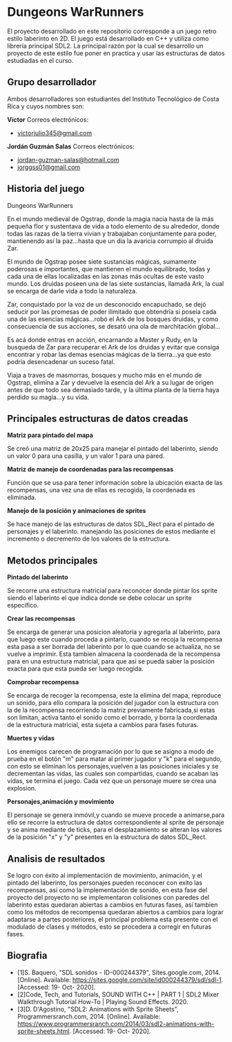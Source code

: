 # Dungeons WarRunners
  El proyecto desarrollado en este repositorio corresponde a un juego retro estilo laberinto en 2D. El juego está desarrollado en C++ y utiliza como librería principal SDL2. La principal razón por la cual se desarrollo un proyecto de este estilo fue poner en practica y usar las estructuras de datos estudiadas en el curso.
  
## Grupo desarrollador
  Ambos desarrolladores son estudiantes del Instituto Tecnológico de Costa Rica y cuyos nombres son:
  
**Victor**
  Correos electrónicos:
  - victorjulio345@gmail.com
  
**Jordán Guzmán Salas**
  Correos electrónicos:
  - jordan-guzman-salas@hotmail.com
  - jorggss01@gmail.com
  
  
## Historia del juego

Dungeons WarRunners

En el mundo medieval de Ogstrap, donde la magia nacia hasta de la más pequeña flor y sustentava de vida a todo elemento de su alrededor, donde todas las razas de la tierra vivian y trabajaban conjuntamente para poder, mantienendo así la paz...hasta que un dia la avaricia corrumpio al druida Zar. 

El mundo de Ogstrap posee siete sustancias mágicas, sumamente poderosas e importantes, que mantienen el mundo equilibrado, todas y cada una de ellas localizadas en las zonas más ocultas de este vasto mundo. Los druidas poseen una de las siete sustancias, llamada Ark, la cual se encarga de darle vida a todo la naturaleza.

Zar, conquistado por la voz de un desconocido encapuchado, se dejó seducir por las promesas de poder ilimitado que obtendría si poseia cada una de las esencias mágicas...robó el Ark de los bosques druidas, y como consecuencia de sus acciones, se desató una ola de marchitación global...

Es acá donde entras en acción, encarnando a Master y Rudy, en la busqueda de Zar para recuperar el Ark de los druidas y evitar que consiga encontrar y robar las demas esencias mágicas de la tierra...ya que esto podria desencadenar un suceso fatal.

Viaja a traves de masmorras, bosques y mucho más en el mundo de Ogstrap, elimina a Zar y devuelve la esencia del Ark a su lugar de origen antes de que todo sea demasiado tarde, y la última planta de la tierra haya perdido su magia...y su vida.

## Principales estructuras de datos creadas
 
**Matriz para pintado del mapa**

Se creó una matriz de 20x25 para manejar el pintado del laberinto, siendo un valor 0 para una casilla, y un valor 1 para una pared.

**Matriz de manejo de coordenadas para las recompensas**

   Función que se usa para tener información sobre la ubicación exacta de las recompensas, una vez una de ellas es recogida, la coordenada es eliminada.
   
**Manejo de la posición y animaciones de sprites**

   Se hace manejo de las estructuras de datos SDL_Rect para el pintado de personajes y el laberinto. manejando las posiciones de estos mediante el incremento 
   o decremento de los valores de la estructura.

## Metodos principales

  **Pintado del laberinto**
  
  Se recorre una estructura matricial para reconocer donde pintar los sprite siendo el laberinto el que indica donde se debe colocar un sprite específico.
  
  **Crear las recompensas**
  
  Se encarga de generar una posicion aleatoria y agregarla al laberinto, para que luego este cuando proceda a pintarlo, cuando se recoja la recompensa esta pasa a ser borrada del laberinto por lo que cuando se actualiza, no se vuelve a imprimir. Esta tambien almacena la coordenada de la recompensa para en una estructura matricial, para que asi se pueda saber la posición exacta para que esta pueda ser luego recogida.
  
  **Comprobar recompensa**
  
  Se encarga de recoger la recompensa, este la elimina del mapa, reproduce un sonido, para ello compara la posición del jugador con la estructura con la de la recompensa recorriendo la matriz previamente fabricada,si estas son limitan, activa tanto el sonido como el borrado, y borra la coordenada de la estructura matricial,
  esta sujeta a cambios para fases futuras.
  
  **Muertes y vidas**
  
  Los enemigos carecen de programación por lo que se asigno a modo de prueba en el botón "m" para matar al primer jugador y "k" para el segundo, con esto se eliminan los personajes,vuelven a las posiciones iniciales y se decrementan las vidas, las cuales son compartidas, cuando se acaban las vidas, se termina el juego. Cada vez que un personaje muere se crea una explosion.
  
  **Personajes,animación y movimiento**
  
  El personaje se genera inmóvil,y cuando se mueve procede a animarse,para ello se recorre la estructura de datos correspondiente al sprite de personaje y se anima mediante de ticks, para el desplazamiento se alteran los valores de la posición "x" y "y" presentes en la estructura de datos SDL_Rect. 

## Analisis de resultados

Se logro con éxito al implementación de movimiento, animación, y el pintado del laberinto, los personajes pueden reconocer con exito las recompensas, asi como la implementación de
  sonido, en esta fase del proyecto del proyecto no se implementaron colisiones con paredes del laberinto estas quedaran abiertas a cambios en futuras fases, así tambien
  como los métodos de recompensa quedaran abiertos a cambios para lograr adaptarse a partes posteriores, el principal problema esta presente con el modulado de clases y métodos, esto se procedera a corregir en futuras fases.
  
## Biografia
- [1]S. Baquero, "SDL sonidos - ID-000244379", Sites.google.com, 2014. [Online]. Available: https://sites.google.com/site/id000244379/sdl/sdl-1. [Accessed: 19- Oct- 2020].
- [2]Code, Tech, and Tutorials, SOUND WITH C++ | PART 1 | SDL2 Mixer Walkthrough Tutorial How-To | Playing Sound Effects. 2020.
- [3]D. D'Agostino, "SDL2: Animations with Sprite Sheets", Programmersranch.com, 2014. [Online]. Available: https://www.programmersranch.com/2014/03/sdl2-animations-with-sprite-sheets.html. [Accessed: 19- Oct- 2020].
